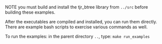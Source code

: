 NOTE you must build and install the tjr_btree library from `../src`
before building these examples.

After the executables are compiled and installed, you can run them
directly. There are example bash scripts to exercise various commands
as well.

To run the examples: in the parent directory `..`, type: `make run_examples`
